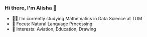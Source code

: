 ### Hi there, I'm Alisha 👋

- 👩‍🎓 I’m currently studying Mathematics in Data Science at TUM
- 🔭 Focus: Natural Language Processing
- 👀 Interests: Aviation, Education, Drawing
 
<!--
**AlishaRiecker/AlishaRiecker** is a ✨ _special_ ✨ repository because its `README.md` (this file) appears on your GitHub profile.

Here are some ideas to get you started:

- 🔭 I’m currently working on ...
- 🌱 I’m currently learning ...
- 👯 I’m looking to collaborate on ...
- 🤔 I’m looking for help with ...
- 💬 Ask me about ...
- 📫 How to reach me: ...
- 😄 Pronouns: ...
- ⚡ Fun fact: ...
-->
